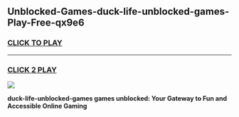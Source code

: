 
## Unblocked-Games-duck-life-unblocked-games-Play-Free-qx9e6
<h3>
<a href="https://premium76.site?title=duck-life-unblocked-games&ref=18A">CLICK TO PLAY</a></h3>
<hr>

<h3>
<a href="https://premium76.site?title=duck-life-unblocked-games&ref=18A">CLICK 2 PLAY</a>
  
</h3>

<a href="https://premium76.site?title=duck-life-unblocked-games&ref=18A"><img src="https://clearcache.store/games.png"></a>


**duck-life-unblocked-games games unblocked: Your Gateway to Fun and Accessible Online Gaming**
